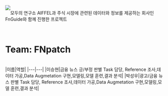 <img src="https://github.com/leee-SeungHyeon/Aiffelthon_FnGuide_Project/assets/123627186/17d501a2-547d-49bb-a327-9b5807149185" style="float: left;">

모두의 연구소 AIFFEL과 주식 시장에 관련된 데이터와 정보를 제공하는 회사인 FnGuide와 함께 진행한 프로젝트

<br>

# Team: FNpatch
<br>
|이름|역할|
|---|---|
|이승현|금융 뉴스 긍/부정 판별 Task 담당, Reference 조사,데이터 가공,Data Augmetation 구현,모델링,모델 훈련,결과 분석|
|박성우|광고/금융 뉴스 판별 Task 담당, Reference 조사,데이터 가공,Data Augmetation 구현,모델링,모델 훈련,결과 분석|
